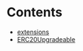 

# Contents
- [extensions](/contracts/lib/ERC20/extensions)
- [ERC20Upgradeable](ERC20Upgradeable.sol/contract.ERC20Upgradeable.md)
